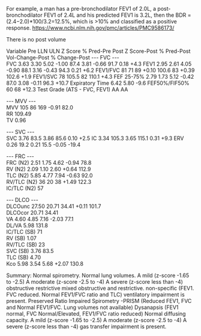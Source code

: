  For example, a man has a pre-bronchodilator FEV1 of 2.0L, a post-bronchodilator FEV1 of 2.4L and his predicted FEV1 is 3.2L, then the BDR = (2.4−2.0)*100/3.2=12.5%, which is >10% and classified as a positive response.
 https://www.ncbi.nlm.nih.gov/pmc/articles/PMC9586173/

 There is no post volume


Variable	Pre	LLN	ULN	Z Score	% Pred-Pre	Post	Z Score-Post	% Pred-Post	Vol-Change-Post	% Change-Post
--- FVC ---										
FVC	3.63	3.30	5.02	-1.00	87.4	3.81	-0.66	91.7	0.18	+4.3
FEV1	2.95	2.61	4.05	-0.90	88.1	3.16	-0.43	94.3	0.21	+6.2
FEV1/FVC	81	71	89	+0.10	100.6	83	+0.39	102.6	 	+1.9
FEV1/SVC	78	 	 	 	105.5	82	 	110.1	 	+4.3
FEF 25-75%	2.79	1.73	5.12	-0.42	87.0	3.08	-0.11	96.3	 	+10.7
Expiratory Time	6.42	 	 	 	 	5.80	 	 	 	-9.6
FEF50%/FIF50%	60	 	 	 	 	68	 	 	 	+12.3
Test Grade (ATS - FVC, FEV1)	AA	 	 	 	 	AA	 	 	 	 
										
--- MVV ---										
MVV	105	86	169	-0.91	82.0	 	 	 	 	 
RR	109.49	 	 	 	 	 	 	 	 	 
TV	0.96	 	 	 	 	 	 	 	 	 
										
--- SVC ---										
SVC	3.76	 	 	 	83.5	3.86	 	85.6	0.10	+2.5
IC	3.34	 	 	 	105.3	3.65	 	115.1	0.31	+9.3
ERV	0.26	 	 	 	19.2	0.21	 	15.5	-0.05	-19.4
										
--- FRC ---										
FRC (N2)	2.51	1.75	4.62	-0.94	78.8	 	 	 	 	 
RV (N2)	2.09	1.10	2.60	+0.64	112.9	 	 	 	 	 
TLC (N2)	5.85	4.77	7.94	-0.63	92.0	 	 	 	 	 
RV/TLC (N2)	36	20	38	+1.49	122.3	 	 	 	 	 
IC/TLC (N2)	57	 	 	 	 	 	 	 	 	 
										
--- DLCO ---										
DLCOunc	27.50	20.71	34.41	+0.11	101.7	 	 	 	 	 
DLCOcor	 	20.71	34.41	 	 	 	 	 	 	 
VA	4.60	4.85	7.16	-2.03	77.1	 	 	 	 	 
DL/VA	5.98	 	 	 	131.8	 	 	 	 	 
IC/TLC (SB)	71	 	 	 	 	 	 	 	 	 
RV (SB)	1.07	 	 	 	 	 	 	 	 	 
RV/TLC (SB)	23	 	 	 	 	 	 	 	 	 
SVC (SB)	3.76	 	 	 	83.5	 	 	 	 	 
TLC (SB)	4.70	 	 	 	 	 	 	 	 	 
Kco	5.98	3.54	5.68	+2.07	130.8	 	 	 	 	 



Summary: 
Normal spirometry. 
Normal lung volumes. 
A mild (z-score -1.65 to -2.5) 
A moderate (z-score -2.5 to -4) 
A severe (z-score less than -4) 
obstructive 
restrictive 
mixed obstructive and restrictive. 
non-specific (FEV1. FVC reduced. Normal FEV1/FVC ratio and TLC) 
ventilatory impairment is present. 
Preserved Ratio Impaired Spirometry -PRISM (Reduced FEV1, FVC and Normal FEV1/FVC. Lung volumes not available) 
Dysanapsis (FEV1 normal, FVC Normal/Elevated, FEV1/FVC ratio reduced) 
Normal diffusing capacity. 
A mild (z-score -1.65 to -2.5) 
A moderate (z-score -2.5 to -4) 
A severe (z-score less than -4) 
gas transfer impairment is present. 
